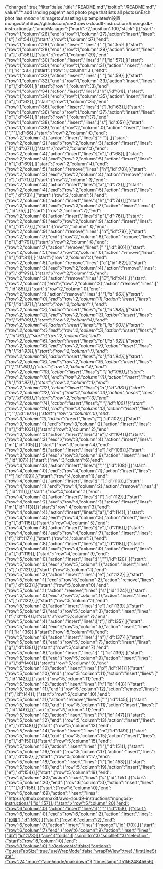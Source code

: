 {"changed":true,"filter":false,"title":"README.md","tooltip":"/README.md","value":"* add landing page\n* add photo page that lists all photos\nEach phot has \n*name \n*Imagetou\nsetting up templates\n设置mongodb\nhttps://github.com/nax3t/aws-cloud9-instructions#mongodb-instructions\n","undoManager":{"mark":-2,"position":100,"stack":[[{"start":{"row":1,"column":26},"end":{"row":1,"column":27},"action":"insert","lines":["s"],"id":54}],[{"start":{"row":1,"column":27},"end":{"row":1,"column":28},"action":"insert","lines":[" "],"id":55}],[{"start":{"row":1,"column":28},"end":{"row":1,"column":29},"action":"insert","lines":["a"],"id":56}],[{"start":{"row":1,"column":29},"end":{"row":1,"column":30},"action":"insert","lines":["l"],"id":57}],[{"start":{"row":1,"column":30},"end":{"row":1,"column":31},"action":"insert","lines":["l"],"id":58}],[{"start":{"row":1,"column":31},"end":{"row":1,"column":32},"action":"insert","lines":[" "],"id":59}],[{"start":{"row":1,"column":32},"end":{"row":1,"column":33},"action":"insert","lines":["p"],"id":60}],[{"start":{"row":1,"column":33},"end":{"row":1,"column":34},"action":"insert","lines":["h"],"id":61}],[{"start":{"row":1,"column":34},"end":{"row":1,"column":35},"action":"insert","lines":["o"],"id":62}],[{"start":{"row":1,"column":35},"end":{"row":1,"column":36},"action":"insert","lines":["t"],"id":63}],[{"start":{"row":1,"column":36},"end":{"row":1,"column":37},"action":"insert","lines":["o"],"id":64}],[{"start":{"row":1,"column":37},"end":{"row":1,"column":38},"action":"insert","lines":["s"],"id":65}],[{"start":{"row":1,"column":38},"end":{"row":2,"column":0},"action":"insert","lines":["",""],"id":66},{"start":{"row":2,"column":0},"end":{"row":2,"column":2},"action":"insert","lines":["* "]}],[{"start":{"row":2,"column":2},"end":{"row":2,"column":3},"action":"insert","lines":["E"],"id":67}],[{"start":{"row":2,"column":3},"end":{"row":2,"column":4},"action":"insert","lines":["c"],"id":68}],[{"start":{"row":2,"column":4},"end":{"row":2,"column":5},"action":"insert","lines":["h"],"id":69}],[{"start":{"row":2,"column":4},"end":{"row":2,"column":5},"action":"remove","lines":["h"],"id":70}],[{"start":{"row":2,"column":3},"end":{"row":2,"column":4},"action":"remove","lines":["c"],"id":71}],[{"start":{"row":2,"column":3},"end":{"row":2,"column":4},"action":"insert","lines":["a"],"id":72}],[{"start":{"row":2,"column":4},"end":{"row":2,"column":5},"action":"insert","lines":["c"],"id":73}],[{"start":{"row":2,"column":5},"end":{"row":2,"column":6},"action":"insert","lines":["h"],"id":74}],[{"start":{"row":2,"column":6},"end":{"row":2,"column":7},"action":"insert","lines":[" "],"id":75}],[{"start":{"row":2,"column":7},"end":{"row":2,"column":8},"action":"insert","lines":["p"],"id":76}],[{"start":{"row":2,"column":8},"end":{"row":2,"column":9},"action":"insert","lines":["h"],"id":77}],[{"start":{"row":2,"column":8},"end":{"row":2,"column":9},"action":"remove","lines":["h"],"id":78}],[{"start":{"row":2,"column":7},"end":{"row":2,"column":8},"action":"remove","lines":["p"],"id":79}],[{"start":{"row":2,"column":6},"end":{"row":2,"column":7},"action":"remove","lines":[" "],"id":80}],[{"start":{"row":2,"column":5},"end":{"row":2,"column":6},"action":"remove","lines":["h"],"id":81}],[{"start":{"row":2,"column":4},"end":{"row":2,"column":5},"action":"remove","lines":["c"],"id":82}],[{"start":{"row":2,"column":3},"end":{"row":2,"column":4},"action":"remove","lines":["a"],"id":83}],[{"start":{"row":2,"column":2},"end":{"row":2,"column":3},"action":"remove","lines":["E"],"id":84}],[{"start":{"row":2,"column":1},"end":{"row":2,"column":2},"action":"remove","lines":[" "],"id":85}],[{"start":{"row":2,"column":0},"end":{"row":2,"column":1},"action":"remove","lines":["*"],"id":86}],[{"start":{"row":2,"column":0},"end":{"row":2,"column":1},"action":"insert","lines":["E"],"id":87}],[{"start":{"row":2,"column":1},"end":{"row":2,"column":2},"action":"insert","lines":["a"],"id":88}],[{"start":{"row":2,"column":2},"end":{"row":2,"column":3},"action":"insert","lines":["c"],"id":89}],[{"start":{"row":2,"column":3},"end":{"row":2,"column":4},"action":"insert","lines":["h"],"id":90}],[{"start":{"row":2,"column":4},"end":{"row":2,"column":5},"action":"insert","lines":[" "],"id":91}],[{"start":{"row":2,"column":5},"end":{"row":2,"column":6},"action":"insert","lines":["p"],"id":92}],[{"start":{"row":2,"column":6},"end":{"row":2,"column":7},"action":"insert","lines":["h"],"id":93}],[{"start":{"row":2,"column":7},"end":{"row":2,"column":8},"action":"insert","lines":["o"],"id":94}],[{"start":{"row":2,"column":8},"end":{"row":2,"column":9},"action":"insert","lines":["t"],"id":95}],[{"start":{"row":2,"column":9},"end":{"row":2,"column":10},"action":"insert","lines":[" "],"id":96}],[{"start":{"row":2,"column":10},"end":{"row":2,"column":11},"action":"insert","lines":["h"],"id":97}],[{"start":{"row":2,"column":11},"end":{"row":2,"column":12},"action":"insert","lines":["a"],"id":98}],[{"start":{"row":2,"column":12},"end":{"row":2,"column":13},"action":"insert","lines":["s"],"id":99}],[{"start":{"row":2,"column":13},"end":{"row":2,"column":14},"action":"insert","lines":[" "],"id":100}],[{"start":{"row":2,"column":14},"end":{"row":3,"column":0},"action":"insert","lines":["",""],"id":101}],[{"start":{"row":3,"column":0},"end":{"row":3,"column":1},"action":"insert","lines":["*"],"id":102}],[{"start":{"row":3,"column":1},"end":{"row":3,"column":2},"action":"insert","lines":["n"],"id":103}],[{"start":{"row":3,"column":2},"end":{"row":3,"column":3},"action":"insert","lines":["a"],"id":104}],[{"start":{"row":3,"column":3},"end":{"row":3,"column":4},"action":"insert","lines":["m"],"id":105}],[{"start":{"row":3,"column":4},"end":{"row":3,"column":5},"action":"insert","lines":["e"],"id":106}],[{"start":{"row":3,"column":5},"end":{"row":3,"column":6},"action":"insert","lines":[" "],"id":107}],[{"start":{"row":3,"column":6},"end":{"row":4,"column":0},"action":"insert","lines":["",""],"id":108}],[{"start":{"row":4,"column":0},"end":{"row":4,"column":1},"action":"insert","lines":["*"],"id":109}],[{"start":{"row":4,"column":1},"end":{"row":4,"column":2},"action":"insert","lines":[" "],"id":110}],[{"start":{"row":4,"column":1},"end":{"row":4,"column":2},"action":"remove","lines":[" "],"id":111}],[{"start":{"row":4,"column":1},"end":{"row":4,"column":2},"action":"insert","lines":["I"],"id":112}],[{"start":{"row":4,"column":2},"end":{"row":4,"column":3},"action":"insert","lines":["m"],"id":113}],[{"start":{"row":4,"column":3},"end":{"row":4,"column":4},"action":"insert","lines":["a"],"id":114}],[{"start":{"row":4,"column":4},"end":{"row":4,"column":5},"action":"insert","lines":["g"],"id":115}],[{"start":{"row":4,"column":5},"end":{"row":4,"column":6},"action":"insert","lines":["e"],"id":116}],[{"start":{"row":4,"column":6},"end":{"row":4,"column":7},"action":"insert","lines":["t"],"id":117}],[{"start":{"row":4,"column":7},"end":{"row":4,"column":8},"action":"insert","lines":["o"],"id":118}],[{"start":{"row":4,"column":8},"end":{"row":4,"column":9},"action":"insert","lines":["u"],"id":119}],[{"start":{"row":4,"column":9},"end":{"row":5,"column":0},"action":"insert","lines":["",""],"id":120}],[{"start":{"row":5,"column":0},"end":{"row":5,"column":1},"action":"insert","lines":["s"],"id":121}],[{"start":{"row":5,"column":1},"end":{"row":5,"column":2},"action":"insert","lines":["e"],"id":122}],[{"start":{"row":5,"column":1},"end":{"row":5,"column":2},"action":"remove","lines":["e"],"id":123}],[{"start":{"row":5,"column":0},"end":{"row":5,"column":1},"action":"remove","lines":["s"],"id":124}],[{"start":{"row":5,"column":0},"end":{"row":5,"column":1},"action":"insert","lines":["s"],"id":132}],[{"start":{"row":5,"column":1},"end":{"row":5,"column":2},"action":"insert","lines":["e"],"id":133}],[{"start":{"row":5,"column":2},"end":{"row":5,"column":3},"action":"insert","lines":["t"],"id":134}],[{"start":{"row":5,"column":3},"end":{"row":5,"column":4},"action":"insert","lines":["t"],"id":135}],[{"start":{"row":5,"column":4},"end":{"row":5,"column":5},"action":"insert","lines":["i"],"id":136}],[{"start":{"row":5,"column":5},"end":{"row":5,"column":6},"action":"insert","lines":["n"],"id":137}],[{"start":{"row":5,"column":6},"end":{"row":5,"column":7},"action":"insert","lines":["g"],"id":138}],[{"start":{"row":5,"column":7},"end":{"row":5,"column":8},"action":"insert","lines":[" "],"id":139}],[{"start":{"row":5,"column":8},"end":{"row":5,"column":9},"action":"insert","lines":["u"],"id":140}],[{"start":{"row":5,"column":9},"end":{"row":5,"column":10},"action":"insert","lines":["p"],"id":141}],[{"start":{"row":5,"column":10},"end":{"row":5,"column":11},"action":"insert","lines":[" "],"id":142}],[{"start":{"row":5,"column":11},"end":{"row":5,"column":12},"action":"insert","lines":["t"],"id":143}],[{"start":{"row":5,"column":11},"end":{"row":5,"column":12},"action":"remove","lines":["t"],"id":144}],[{"start":{"row":5,"column":10},"end":{"row":5,"column":11},"action":"remove","lines":[" "],"id":145}],[{"start":{"row":5,"column":10},"end":{"row":5,"column":11},"action":"insert","lines":[" "],"id":146}],[{"start":{"row":5,"column":11},"end":{"row":5,"column":12},"action":"insert","lines":["t"],"id":147}],[{"start":{"row":5,"column":12},"end":{"row":5,"column":13},"action":"insert","lines":["e"],"id":148}],[{"start":{"row":5,"column":13},"end":{"row":5,"column":14},"action":"insert","lines":["m"],"id":149}],[{"start":{"row":5,"column":14},"end":{"row":5,"column":15},"action":"insert","lines":["p"],"id":150}],[{"start":{"row":5,"column":15},"end":{"row":5,"column":16},"action":"insert","lines":["l"],"id":151}],[{"start":{"row":5,"column":16},"end":{"row":5,"column":17},"action":"insert","lines":["a"],"id":152}],[{"start":{"row":5,"column":17},"end":{"row":5,"column":18},"action":"insert","lines":["t"],"id":153}],[{"start":{"row":5,"column":18},"end":{"row":5,"column":19},"action":"insert","lines":["e"],"id":154}],[{"start":{"row":5,"column":19},"end":{"row":5,"column":20},"action":"insert","lines":["s"],"id":155}],[{"start":{"row":5,"column":20},"end":{"row":6,"column":0},"action":"insert","lines":["",""],"id":156}],[{"start":{"row":6,"column":0},"end":{"row":6,"column":69},"action":"insert","lines":["https://github.com/nax3t/aws-cloud9-instructions#mongodb-instructions"],"id":157}],[{"start":{"row":5,"column":20},"end":{"row":6,"column":0},"action":"insert","lines":["",""],"id":158}],[{"start":{"row":6,"column":0},"end":{"row":6,"column":2},"action":"insert","lines":["设置"],"id":165}],[{"start":{"row":6,"column":2},"end":{"row":6,"column":7},"action":"insert","lines":["mongo"],"id":170}],[{"start":{"row":6,"column":7},"end":{"row":6,"column":9},"action":"insert","lines":["db"],"id":173}]]},"ace":{"folds":[],"scrolltop":0,"scrollleft":0,"selection":{"start":{"row":8,"column":0},"end":{"row":8,"column":0},"isBackwards":false},"options":{"guessTabSize":true,"useWrapMode":false,"wrapToView":true},"firstLineState":{"row":24,"mode":"ace/mode/markdown"}},"timestamp":1515624845656}